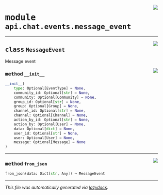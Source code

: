 <!-- markdownlint-disable -->

<a href="https://github.com/switchcollab/Switch-Bots-Python-Library/tree/main/src/switch/api/chat/events/message_event.py#L0"><img align="right" src="https://img.shields.io/badge/-source-cccccc?style=flat-square"/></a>

# <kbd>module</kbd> `api.chat.events.message_event`






---

<a href="https://github.com/switchcollab/Switch-Bots-Python-Library/tree/main/src/switch/api/chat/events/message_event.py#L13"><img align="right" src="https://img.shields.io/badge/-source-cccccc?style=flat-square"/></a>

## <kbd>class</kbd> `MessageEvent`
Message event 

<a href="https://github.com/switchcollab/Switch-Bots-Python-Library/tree/main/src/switch/api/chat/events/message_event.py#L16"><img align="right" src="https://img.shields.io/badge/-source-cccccc?style=flat-square"/></a>

### <kbd>method</kbd> `__init__`

```python
__init__(
    type: Optional[EventType] = None,
    community_id: Optional[str] = None,
    community: Optional[Community] = None,
    group_id: Optional[str] = None,
    group: Optional[Group] = None,
    channel_id: Optional[str] = None,
    channel: Optional[Channel] = None,
    action_by_id: Optional[str] = None,
    action_by: Optional[User] = None,
    data: Optional[dict] = None,
    user_id: Optional[str] = None,
    user: Optional[User] = None,
    message: Optional[Message] = None
)
```








---

<a href="https://github.com/switchcollab/Switch-Bots-Python-Library/tree/main/src/switch/api/chat/events/message_event.py#L48"><img align="right" src="https://img.shields.io/badge/-source-cccccc?style=flat-square"/></a>

### <kbd>method</kbd> `from_json`

```python
from_json(data: Dict[str, Any]) → MessageEvent
```








---

_This file was automatically generated via [lazydocs](https://github.com/ml-tooling/lazydocs)._
